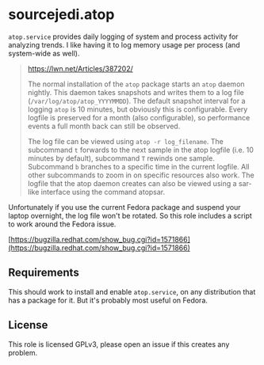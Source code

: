 # sourcejedi.atop #

`atop.service` provides daily logging of system and process activity for analyzing trends.
I like having it to log memory usage per process (and system-wide as well).

> https://lwn.net/Articles/387202/
>
> The normal installation of the `atop` package starts an `atop` daemon nightly. This daemon takes snapshots and writes them to a log file (`/var/log/atop/atop_YYYYMMDD`). The default snapshot interval for a logging `atop` is 10 minutes, but obviously this is configurable. Every logfile is preserved for a month (also configurable), so performance events a full month back can still be observed.
>
> The log file can be viewed using `atop -r log_filename`. The subcommand `t` forwards to the next sample in the atop logfile (i.e. 10 minutes by default), subcommand `T` rewinds one sample. Subcommand `b` branches to a specific time in the current logfile. All other subcommands to zoom in on specific resources also work. The logfile that the atop daemon creates can also be viewed using a sar-like interface using the command atopsar.

Unfortunately if you use the current Fedora package and suspend your laptop overnight, the log file won't be rotated.
So this role includes a script to work around the Fedora issue.

[https://bugzilla.redhat.com/show_bug.cgi?id=1571866](https://bugzilla.redhat.com/show_bug.cgi?id=1571866)


## Requirements

This should work to install and enable `atop.service`, on any distribution that has a package for it.
But it's probably most useful on Fedora.


## License

This role is licensed GPLv3, please open an issue if this creates any problem.
